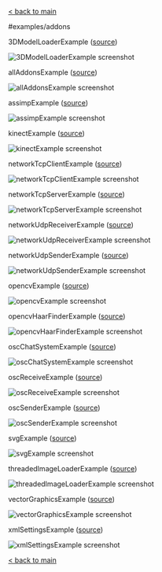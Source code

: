 [< back to main](../README.md)

#examples/addons

3DModelLoaderExample ([source](https://github.com/openframeworks/openFrameworks/tree/0.9.0/examples/addons/3DModelLoaderExample/src/ofApp.cpp))

![3DModelLoaderExample screenshot](3DModelLoaderExample.png)

allAddonsExample ([source](https://github.com/openframeworks/openFrameworks/tree/0.9.0/examples/addons/allAddonsExample/src/ofApp.cpp))

![allAddonsExample screenshot](allAddonsExample.png)

assimpExample ([source](https://github.com/openframeworks/openFrameworks/tree/0.9.0/examples/addons/assimpExample/src/ofApp.cpp))

![assimpExample screenshot](assimpExample.png)

kinectExample ([source](https://github.com/openframeworks/openFrameworks/tree/0.9.0/examples/addons/kinectExample/src/ofApp.cpp))

![kinectExample screenshot](kinectExample.png)

networkTcpClientExample ([source](https://github.com/openframeworks/openFrameworks/tree/0.9.0/examples/addons/networkTcpClientExample/src/ofApp.cpp))

![networkTcpClientExample screenshot](networkTcpClientExample.png)

networkTcpServerExample ([source](https://github.com/openframeworks/openFrameworks/tree/0.9.0/examples/addons/networkTcpServerExample/src/ofApp.cpp))

![networkTcpServerExample screenshot](networkTcpServerExample.png)

networkUdpReceiverExample ([source](https://github.com/openframeworks/openFrameworks/tree/0.9.0/examples/addons/networkUdpReceiverExample/src/ofApp.cpp))

![networkUdpReceiverExample screenshot](networkUdpReceiverExample.png)

networkUdpSenderExample ([source](https://github.com/openframeworks/openFrameworks/tree/0.9.0/examples/addons/networkUdpSenderExample/src/ofApp.cpp))

![networkUdpSenderExample screenshot](networkUdpSenderExample.png)

opencvExample ([source](https://github.com/openframeworks/openFrameworks/tree/0.9.0/examples/addons/opencvExample/src/ofApp.cpp))

![opencvExample screenshot](opencvExample.png)

opencvHaarFinderExample ([source](https://github.com/openframeworks/openFrameworks/tree/0.9.0/examples/addons/opencvHaarFinderExample/src/ofApp.cpp))

![opencvHaarFinderExample screenshot](opencvHaarFinderExample.png)

oscChatSystemExample ([source](https://github.com/openframeworks/openFrameworks/tree/0.9.0/examples/addons/oscChatSystemExample/src/ofApp.cpp))

![oscChatSystemExample screenshot](oscChatSystemExample.png)

oscReceiveExample ([source](https://github.com/openframeworks/openFrameworks/tree/0.9.0/examples/addons/oscReceiveExample/src/ofApp.cpp))

![oscReceiveExample screenshot](oscReceiveExample.png)

oscSenderExample ([source](https://github.com/openframeworks/openFrameworks/tree/0.9.0/examples/addons/oscSenderExample/src/ofApp.cpp))

![oscSenderExample screenshot](oscSenderExample.png)

svgExample ([source](https://github.com/openframeworks/openFrameworks/tree/0.9.0/examples/addons/svgExample/src/ofApp.cpp))

![svgExample screenshot](svgExample.png)

threadedImageLoaderExample ([source](https://github.com/openframeworks/openFrameworks/tree/0.9.0/examples/addons/threadedImageLoaderExample/src/ofApp.cpp))

![threadedImageLoaderExample screenshot](threadedImageLoaderExample.png)

vectorGraphicsExample ([source](https://github.com/openframeworks/openFrameworks/tree/0.9.0/examples/addons/vectorGraphicsExample/src/ofApp.cpp))

![vectorGraphicsExample screenshot](vectorGraphicsExample.png)

xmlSettingsExample ([source](https://github.com/openframeworks/openFrameworks/tree/0.9.0/examples/addons/xmlSettingsExample/src/ofApp.cpp))

![xmlSettingsExample screenshot](xmlSettingsExample.png)

[< back to main](../README.md)
